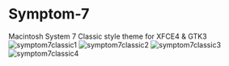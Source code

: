 # Symptom-7
Macintosh System 7 Classic style theme for XFCE4 &amp; GTK3
![symptom7classic1](https://user-images.githubusercontent.com/34405495/177403233-9ac46d83-f48a-4cef-a4cc-2c36f1cfb4b7.png)
![symptom7classic2](https://user-images.githubusercontent.com/34405495/177403236-d75e44bb-afcc-4bf5-8a9a-454425257b83.png)
![symptom7classic3](https://user-images.githubusercontent.com/34405495/177403238-843c5e04-d95d-4fd6-b81c-096aebd21bb7.png)
![symptom7classic4](https://user-images.githubusercontent.com/34405495/177403239-84a0082c-7d24-4317-a8ea-e1b446f12be6.png)
